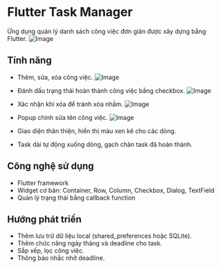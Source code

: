 # Flutter Task Manager

Ứng dụng quản lý danh sách công việc đơn giản được xây dựng bằng Flutter.
![Image](https://github.com/user-attachments/assets/ba111256-9d1c-45dd-8558-34e89bde02d2)

## Tính năng
- Thêm, sửa, xóa công việc.
![Image](https://github.com/user-attachments/assets/c02732e3-c922-4a4d-9015-e98e40426f73)
  
- Đánh dấu trạng thái hoàn thành công việc bằng checkbox.
![Image](https://github.com/user-attachments/assets/c07a1e60-6371-4cd9-b765-0209023185f6)
  
- Xác nhận khi xóa để tránh xóa nhầm.
![Image](https://github.com/user-attachments/assets/01606a51-c35b-45cf-b6e1-e551f5f916d6)
  
- Popup chỉnh sửa tên công việc.
![Image](https://github.com/user-attachments/assets/3a0efc4e-1d59-489a-a8f5-1deec2d9e7bd)
  
- Giao diện thân thiện, hiển thị màu xen kẽ cho các dòng.
- Task dài tự động xuống dòng, gạch chân task đã hoàn thành.

## Công nghệ sử dụng
- Flutter framework
- Widget cơ bản: Container, Row, Column, Checkbox, Dialog, TextField
- Quản lý trạng thái bằng callback function

## Hướng phát triển
- Thêm lưu trữ dữ liệu local (shared_preferences hoặc SQLite).
- Thêm chức năng ngày tháng và deadline cho task.
- Sắp xếp, lọc công việc.
- Thông báo nhắc nhở deadline.
